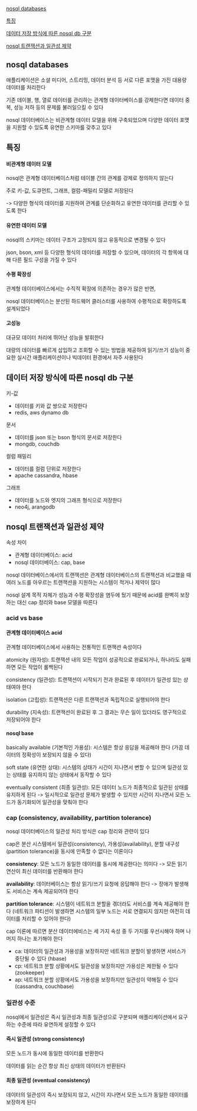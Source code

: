 [nosql databases](#nosql-databases)

[특징](#특징)

[데이터 저장 방식에 따른 nosql db 구분](#데이터-저장-방식에-따른-nosql-db-구분)

[nosql 트랜잭션과 일관성 제약](#nosql-트랜잭션과-일관성-제약)

## nosql databases

애플리케이션은 소셜 미디어, 스트리밍, 데이터 분석 등 서로 다른 포맷을 가진 대용량 데이터를 처리한다

기존 데이블, 행, 열로 데이터를 관리하는 관계형 데이터베이스를 강제한다면 데이터 중복, 성능 저하 등의 문제를 불러일으킬 수 있다

nosql 데이터베이스는 비관계형 데이터 모델을 위해 구축되었으며 다양한 데이터 포맷을 지원할 수 있도록 유연한 스키마를 갖추고 있다

## 특징

#### 비관계형 데이터 모델

nosql은 관계형 데이터베이스처럼 테이블 간의 관계를 강제로 정의하지 않는다

주로 키-값, 도큐먼트, 그래프, 컬럼-패밀리 모델로 저장된다

-> 다양한 형식의 데이터를 지원하여 관계를 단순화하고 유연한 데이터를 관리할 수 있도록 한다

#### 유연한 데이터 모델

nosql의 스키마는 데이터 구조가 고정되지 않고 유동적으로 변경될 수 있다

json, bson, xml 등 다양한 형식의 데이터를 저장할 수 있으며, 데이터의 각 항목에 대해 다른 필드 구성을 가질 수 있다

#### 수평 확장성

관계형 데이터베이스에서는 수직적 확장에 의존하는 경우가 많은 반면,

nosql 데이터베이스는 분산된 하드웨어 클러스터를 사용하여 수평적으로 확장하도록 설계되었다

#### 고성능

대규모 데이터 처리에 뛰어난 성능을 발휘한다

대량의 데이터를 빠르게 삽입하고 조회할 수 있는 방법을 제공하여 읽기/쓰기 성능이 중요한 실시간 애플리케이션이나 빅데이터 환경에서 자주 사용된다

## 데이터 저장 방식에 따른 nosql db 구분

키-값
- 데이터를 키와 값 쌍으로 저장한다
- redis, aws dynamo db

문서
- 데이터를 json 또는 bson 형식의 문서로 저장한다
- mongdb, couchdb

컬럼 패밀리
- 데이터를 컬럼 단위로 저장한다
- apache cassandra, hbase

그래프
- 데이터를 노드와 엣지의 그래프 형식으로 저장한다
- neo4j, arangodb


## nosql 트랜잭션과 일관성 제약

속성 차이
- 관계형 데이터베이스: acid
- nosql 데이터베이스: cap, base

nosql 데이터베이스에서의 트랜잭션은 관계형 데이터베이스의 트랜잭션과 비교했을 때 여러 노드를 아우르는 트랜잭션을 지원하는 시스템이 적거나 제약이 많다

nosql 설계 목적 자체가 성능과 수평 확장성을 염두에 뒀기 때문에 acid를 완벽히 보장하는 대신 cap 정리와 base 모델을 따른다

### acid vs base

#### 관계형 데이터베이스 acid

관계형 데이터베이스에서 사용하는 전통적인 트랜잭션 속성이다

atomicity (원자성): 트랜잭션 내의 모든 작업이 성공적으로 완료되거나, 하나라도 실패하면 모든 작업이 롤백된다

consistency (일관성): 트랜잭션이 시작되기 전과 완료된 후 데이터가 일관성 있는 상태여야 한다

isolation (고립성): 트랜잭션은 다른 트랜잭션과 독립적으로 실행되어야 한다

durability (지속성): 트랜잭션이 완료된 후 그 결과는 무슨 일이 있더라도 영구적으로 저장되어야 한다 

#### nosql base

basically available (기본적인 가용성): 시스템은 항상 응답을 제공해야 한다 (가끔 데이터의 정확성이 보장되지 않을 수 있다)

soft state (유연한 상태): 시스템의 상태가 시간이 지나면서 변할 수 있으며 일관성 있는 상태를 유지하지 않는 상태에서 동작할 수 있다

eventually consistent (최종 일관성): 모든 데이터 노드가 최종적으로 일관된 상태를 유지하게 된다 -> 일시적으로 일관성 문제가 발생할 수 있지만 시간이 지나면서 모든 노드가 동기화되어 일관성을 맞춰야 한다

### cap (consistency, availability, partition tolerance)

nosql 데이터베이스의 일관성 처리 방식은 cap 정리와 관련이 있다

cap은 분산 시스템에서 일관성(consistency), 가용성(availability), 분할 내구성(partition tolerance)을 동시에 만족할 수 없다는 이론이다

**consistency**: 모든 노드가 동일한 데이터를 동시에 제공한다는 의미다 -> 모든 읽기 연산이 최신 데이터를 반환해야 한다

**availability**: 데이터베이스는 항상 읽기/쓰기 요청에 응답해야 한다 -> 장애가 발생해도 서비스는 계속 제공되어야 한다

**partition tolerance**: 시스템이 네트워크 분할을 겪더라도 서비스를 계속 제공해야 한다 (네트워크 파티션이 발생하면 시스템의 일부 노드는 서로 연결되지 않지만 여전히 데이터를 처리할 수 있어야 한다)

cap 이론에 따르면 분산 데이터에비스는 세 가지 속성 중 두 가지를 우선시해야 하며 나머지 하나는 포기해야 한다
- ca: 데이터의 일관성과 가용성을 보장하지만 네트워크 분할이 발생하면 서비스가 중단될 수 있다 (hbase)
- cp: 네트워크 분할 상황에서도 일관성을 보장하지만 가용성은 제한될 수 있다 (zookeeper)
- ap: 네트워크 분할 상황에서도 가용성을 보장하지만 일관성이 약해질 수 있다 (cassandra, couchbase)

### 일관성 수준

nosql에서 일관성은 즉시 일관성과 최종 일관성으로 구분되며 애플리케이션에서 요구하는 수준에 따라 유연하게 설정할 수 있다

#### 즉시 일관성 (strong consistency)

모든 노드가 동시에 동일한 데이터를 반환한다

데이터를 읽는 순간 항상 최신 상태의 데이터가 반환된다

#### 최종 일관성 (eventual consistency)

데이터의 일관성이 즉시 보장되지 않고, 시간이 지나면서 모든 노드가 동일한 데이터를 보장하게 된다





